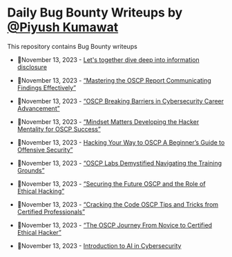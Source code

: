 # Daily Bug Bounty Writeups by [@Piyush Kumawat](https://twitter.com/piyush_supiy) 
This repository contains Bug Bounty writeups

<!-- BLOG-POST-LIST:START -->
 - 💯November 13, 2023 - [Let&#39;s together dive deep into information disclosure](https://medium.com/@parthnarulatech/lets-together-dive-deep-into-information-disclosure-8bdb0b5db728?source=rss------bug_bounty-5) 

 - 💯November 13, 2023 - [“Mastering the OSCP Report Communicating Findings Effectively”](https://medium.com/@Land2Cyber/mastering-the-oscp-report-communicating-findings-effectively-844fc6a40cfb?source=rss------bug_bounty-5) 

 - 💯November 13, 2023 - [“OSCP Breaking Barriers in Cybersecurity Career Advancement”](https://medium.com/@Land2Cyber/oscp-breaking-barriers-in-cybersecurity-career-advancement-743801025ffe?source=rss------bug_bounty-5) 

 - 💯November 13, 2023 - [“Mindset Matters Developing the Hacker Mentality for OSCP Success”](https://medium.com/@Land2Cyber/mindset-matters-developing-the-hacker-mentality-for-oscp-success-4232173de741?source=rss------bug_bounty-5) 

 - 💯November 13, 2023 - [Hacking Your Way to OSCP A Beginner’s Guide to Offensive Security”](https://medium.com/@Land2Cyber/hacking-your-way-to-oscp-a-beginners-guide-to-offensive-security-0509d537e693?source=rss------bug_bounty-5) 

 - 💯November 13, 2023 - [“OSCP Labs Demystified Navigating the Training Grounds”](https://medium.com/@Land2Cyber/oscp-labs-demystified-navigating-the-training-grounds-1bded2132d82?source=rss------bug_bounty-5) 

 - 💯November 13, 2023 - [“Securing the Future OSCP and the Role of Ethical Hacking”](https://medium.com/@Land2Cyber/securing-the-future-oscp-and-the-role-of-ethical-hacking-44d2dda95368?source=rss------bug_bounty-5) 

 - 💯November 13, 2023 - [“Cracking the Code OSCP Tips and Tricks from Certified Professionals”](https://medium.com/@Land2Cyber/cracking-the-code-oscp-tips-and-tricks-from-certified-professionals-5b11cc990d60?source=rss------bug_bounty-5) 

 - 💯November 13, 2023 - [“The OSCP Journey From Novice to Certified Ethical Hacker”](https://medium.com/@Land2Cyber/the-oscp-journey-from-novice-to-certified-ethical-hacker-4a10a709fa77?source=rss------bug_bounty-5) 

 - 💯November 13, 2023 - [Introduction to AI in Cybersecurity](https://imran-niaz.medium.com/introduction-to-ai-in-cybersecurity-6d80460d9e37?source=rss------bug_bounty-5) 
<!-- BLOG-POST-LIST:END -->
